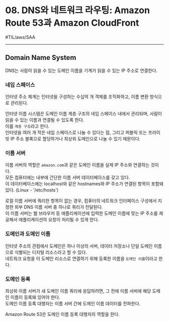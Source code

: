 # 08. DNS와 네트워크 라우팅: Amazon Route 53과 Amazon CloudFront
#TIL/aws/SAA

---

## Domain Name System

DNS는 사람이 읽을 수 있는 도메인 이름을 기계가 읽을 수 있는 IP 주소로 연결한다.  


### 네임 스페이스

인터넷 주소 체계는 인터넷을 구성하는 수십억 개 객체를 조직화하고, 이름 변환 방식으로 관리된다.  

인터넷 이름 시스템은 도메인 이름 계층 구조의 네임 스페이스 내에서 관리되며, 사람이 읽을 수 있는 이름과 연결될 수 있도록 한다.  
이를 `계층 구조`라고 한다.  
인터넷을 여러 개 작은 네임 스페이스로 나눌 수 있다는 점, 그리고 퍼블릭 또는 프라이빗 IP 주소 블록으로 할당하거나 최상위 도메인으로 나눌 수 있기 때문이다.  


### 이름 서버

이름 서버의 역할은 `amazon.com`과 같은 도메인 이름을 실제 IP 주소와 연결하는 것이다.  
모든 컴퓨터에는 내부에 간단한 이름 서버 데이터베이스를 갖고 있다.  
이 데이터베이스에는 localhost와 같은 hostnames와 IP 주소가 연결된 항목이 포함돼 있다. (Linux - '/etc/hosts')  

로컬 이름 서버에 쿼리한 항목이 없는 경우, 컴퓨터의 네트워크 인터페이스 구성에서 지정한 외부 DNS 이름 서버 중 하나로 쿼리가 전달된다.  
이 이름 서버는 웹 브라우저 등 애플리케이션에 입력한 도메인 이름에 맞는 IP 주소를 제공해서 애플리케이션의 요청이 처리될 수 있게 한다.  


### 도메인과 도메인 이름

인터넷 주소의 관점에서 도메인은 하나 이상의 서버, 데이터 저장소나 단일 도메인 이름으로 식별되는 디지털 리소스라고 할 수 있다.  
네트워크 요청을 이 도메인 리소스로 연결하기 위해 등록한 이름을 `도메인 이름`이라고 한다.  


### 도메인 등록

최상위 이름 서버가 새 도메인 이름 쿼리에 응답하려면, 그 전에 이름 서버에 해당 도메인 이름이 등록돼 있어야 한다.  
도메인 이름 등록 대행자는 이름 서버 간에 도메인 이름 데이터를 전파한다.  

Amazon Route 53은 도메인 이름 등록 대행자의 역할을 한다.  





































